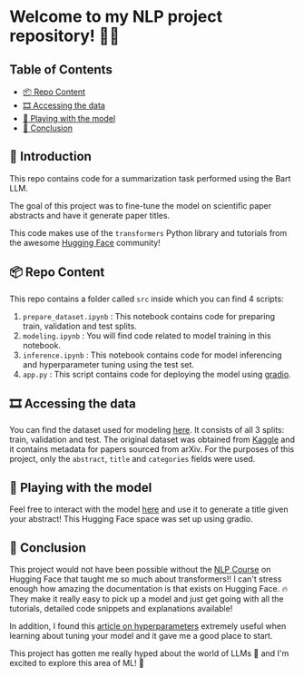 # Welcome to my NLP project repository! :robot::abc:



## Table of Contents

- [:package: Repo Content](#repo-content)
- [:film_strip: Accessing the data](#accessing-the-data)
- [:crystal_ball: Playing with the model](#playing-with-the-model)
- [:pray: Conclusion](#conclusion)



## :wave: Introduction 

This repo contains code for a summarization task performed using the Bart LLM. 

The goal of this project was to fine-tune the model on scientific paper abstracts and have it generate paper titles. 

This code makes use of the `transformers` Python library and tutorials from the awesome [Hugging Face](https://huggingface.co/huggingface) community!



## :package: Repo Content <a name = "repo-content"></a>

This repo contains a folder called `src` inside which you can find 4 scripts:

1. `prepare_dataset.ipynb` : This notebook contains code for preparing train, validation and test splits.
2. `modeling.ipynb` : You will find code related to model training in this notebook.
3. `inference.ipynb` : This notebook contains code for model inferencing and hyperparameter tuning using the test set.
4. `app.py` : This script contains code for deploying the model using [gradio](https://gradio.app/).



## :film_strip: Accessing the data <a name = "accessing-the-data"></a>

You can find the dataset used for modeling [here](https://huggingface.co/datasets/mehnaazasad/arxiv_astro_co_ga). It consists of all 3 splits: train, validation and test. The original dataset was obtained from [Kaggle](https://www.kaggle.com/Cornell-University/arxiv) and it contains metadata for papers sourced from arXiv. For the purposes of this project, only the `abstract`,  `title`  and `categories` fields were used. 



## :crystal_ball: Playing with the model <a name = "playing-with-the-model"></a>

Feel free to interact with the model [here](https://huggingface.co/spaces/mehnaazasad/give-me-a-title) and use it to generate a title given your abstract! This Hugging Face space was set up using gradio. 



## :pray: Conclusion <a name = "conclusion"></a>

This project would not have been possible without the [NLP Course](https://huggingface.co/learn/nlp-course/chapter1/1?fw=pt) on Hugging Face that taught me so much about transformers!! I can't stress enough how amazing the documentation is that exists on Hugging Face. :fire: They make it really easy to pick up a model and just get going with all the tutorials, detailed code snippets and explanations available! 

In addition, I found this [article on hyperparameters](https://huggingface.co/blog/how-to-generate) extremely useful when learning about tuning your model and it gave me a good place to start.

This project has gotten me really hyped about the world of LLMs :eyes: and I'm excited to explore this area of ML! :raised_hands:

